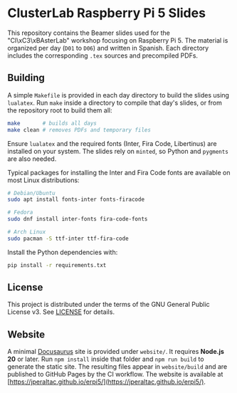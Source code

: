 # ClusterLab Raspberry Pi 5 Slides

This repository contains the Beamer slides used for the "Cl\xC3\xBAsterLab" workshop focusing on Raspberry Pi 5. The material is organized per day (`D01` to `D06`) and written in Spanish. Each directory includes the corresponding `.tex` sources and precompiled PDFs.

## Building

A simple `Makefile` is provided in each day directory to build the slides using `lualatex`. Run `make` inside a directory to compile that day's slides, or from the repository root to build them all:

```bash
make       # builds all days
make clean # removes PDFs and temporary files
```

Ensure `lualatex` and the required fonts (Inter, Fira Code, Libertinus) are installed on your system. The slides rely on `minted`, so Python and `pygments` are also needed.

Typical packages for installing the Inter and Fira Code fonts are available on most Linux distributions:

```bash
# Debian/Ubuntu
sudo apt install fonts-inter fonts-firacode

# Fedora
sudo dnf install inter-fonts fira-code-fonts

# Arch Linux
sudo pacman -S ttf-inter ttf-fira-code
```

Install the Python dependencies with:

```bash
pip install -r requirements.txt
```

## License

This project is distributed under the terms of the GNU General Public License v3. See [LICENSE](LICENSE) for details.

## Website

A minimal [Docusaurus](https://docusaurus.io) site is provided under `website/`.
It requires **Node.js 20** or later. Run `npm install` inside that folder and `npm run build` to generate the static
site. The resulting files appear in `website/build` and are published to
GitHub Pages by the CI workflow. The website is
available at [https://jperaltac.github.io/erpi5/](https://jperaltac.github.io/erpi5/).
